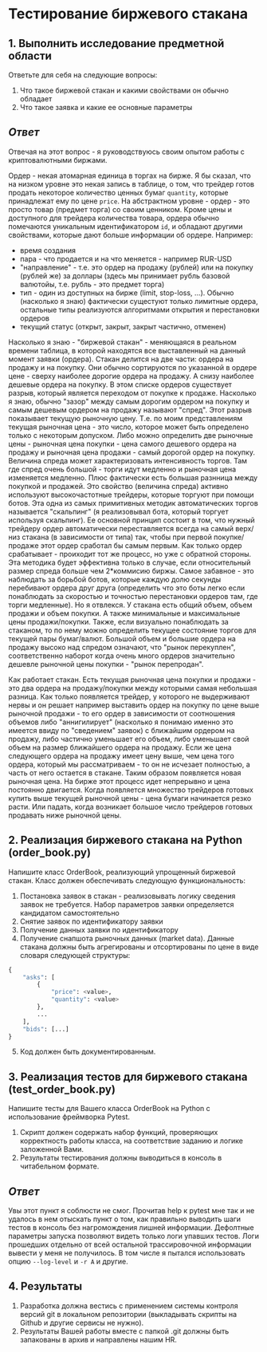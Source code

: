 # Тестирование биржевого стакана

## 1. Выполнить исследование предметной области

Ответьте для себя на следующие вопросы:

1. Что такое биржевой стакан и какими свойствами он обычно обладает
2. Что такое заявка и какие ее основные параметры

## _Ответ_

Отвечая на этот вопрос - я руководствуюсь своим опытом работы с 
криптовалютными биржами. 

Ордер - некая атомарная единица в торгах на бирже. Я бы сказал, что 
на низком уровне это некая запись в таблице, о том, что трейдер готов продать 
некоторое количество ценных бумаг `quantity`, которые принадлежат ему 
по цене `price`. На абстрактном уровне - ордер - это просто товар (предмет торга) 
со своим ценником. Кроме цены и доступного для трейдера количества товара, 
ордера обычно помечаются уникальным идентификатором `id`, и обладают другими 
свойствами, которые дают больше информации об ордере. Например:
- время создания
- пара - что продается и на что меняется - например RUR-USD
- "направление" - т.е. это ордер на продажу (рублей) 
или на покупку (рублей же) за доллары (здесь мы принимает рубль базовой валютойы, 
т.е. рубль - это предмет торга)
- тип - один из доступных на бирже (limit, stop-loss, ...). 
Обычно (насколько я знаю) фактически сущестуют только лимитные ордера, 
остальные типы реализуются алгоритмами открытия и перестановки ордеров
- текущий статус (открыт, закрыт, закрыт частично, отменен)

Насколько я знаю - "биржевой стакан" - меняющаяся в реальном времени таблица, 
в которой находятся все выставленный на данный момент заявки (ордера). 
Стакан делится на две части: ордера на продажу и на покупку. Они обычно 
сортируются по указанной в ордере цене - сверху наиболее дорогие ордера на 
продажу. А снизу наиболее дешевые ордера на покупку. В этом списке ордеров 
существует разрыв, который является переходом от покупке к продаже. 
Насколько я знаю, обычно "зазор" между самым дорогим ордером на покупку и 
самым дешевым ордером на продажу называют "спред". Этот разрыв показывает 
текущую рыночную цену. Т.е. по моим представлениям текущая рыночная цена - 
это число, которое может быть определено только с некоторым допуском. 
Либо можно определить две рыночные цены - рыночная цена покупки - 
цена самого дешевого ордера на продажу и рыночная цена продажи - 
самый дорогой ордер на покупку. Величина спреда может характеризовать 
интенсивность торгов. Там где спред очень большой - 
торги идут медленно и рыночная цена изменяется медленно. Плюс фактически 
есть большая разнница между покупкой и продажей. Это свойство 
(величина спреда) активно используют высокочастотные трейдеры, 
которые торгуют при помощи ботов. Эта одна из самых примитивных 
методик автоматических торгов называется "скальпинг" 
(я реализовывал бота, который торгует используя скальпинг). 
Ее основной принцип состоит в том, что нужный трейдеру ордер автоматически 
переставляется всегда на самый верх/низ стакана (в зависимости от типа) 
так, чтобы при первой покупке/продаже этот ордер сработал бы самым первым. 
Как только ордер срабатывает - проиходит тот же процесс, 
но уже с обратной стороны. Эта методика будет эффективна только в случае, 
если относительный размер спреда больше чем 2*коммисию биржы. 
Самое забавное - это наблюдать за борьбой ботов, которые каждую долю секунды 
перебивают ордера друг друга (определить что это боты легко если понаблюдать 
за скоростью и точностью перестановки ордеров там, где торги медленные). 
Но я отвлекся. У стакана есть общий объем, объем продажи и объем покупки. 
А также минимальные и максимальные цены продажи/покупки. 
Также, если визуально понаблюдать за стаканом, то по нему можно определить 
текущее состояние торгов для текущей пары бумаг/валют. Большой объем 
и большие ордера на продажу высоко над спредом означают, что "рынок перекуплен", 
соответственно наборот когда очень много ордеров значительно дешевле 
рыночной цены покупки - "рынок перепродан". 

Как работает стакан. Есть текущая рыночная цена покупки и продажи - 
это два ордера на продажу/покупки между которыми самая небольшая разница. 
Как только появляется трейдер, у которого не выдерживают нервы и он решает 
например выставить ордер на покупку по цене выше рыночной продажи - 
то его ордер в зависимости от соотношения объемов либо "аннигилирует" 
(насколько я понимаю именно это имеется ввиду по "сведением" заявок) 
с ближайшим ордером на продажу, либо частично уменьшает его объем, либо 
уменьшает свой объем на размер ближайшего ордера на продажу. 
Если же цена следующего ордера на продажу имеет цену выше, чем цена 
того ордера, который мы рассматриваем - то он не исчезает полностью, 
а часть от него остается в стакане. Таким образом появляется новая рыночная цена. 
На бирже этот процесс идет непрерывно и цена постоянно двигается. 
Когда появляется множество трейдеров готовых купить выше текущей рыночной цены - 
цена бумаги начинается резко расти. Или падать, когда возникает большое число 
трейдеров готовых продавать ниже рыночной цены. 

## 2. Реализация биржевого стакана на Python (order_book.py)

Напишите класс OrderBook, реализующий упрощенный биржевой стакан. Класс должен 
обеспечивать следующую функциональность:

1. Постановка заявок в стакан - реализовывать логику сведения заявок не требуется. 
Набор параметров заявки определяется кандидатом самостоятельно
2. Снятие заявок по идентификатору заявки
3. Получение данных заявки по идентификатору
4. Получение снапшота рыночных данных (market data). Данные стакана должны быть 
агрегированы и отсортированы по цене в виде словаря следующей структуры:

```python
{
    "asks": [
        {
            "price": <value>,
            "quantity": <value>
        },
        ...
    ],
    "bids": [...]
}
```

5. Код должен быть документированным.

## 3. Реализация тестов для биржевого стакана (test_order_book.py)

Напишите тесты для Вашего класса OrderBook на Python с использование фреймворка
Pytest.

1. Скрипт должен содержать набор функций, проверяющих корректность работы 
класса, на соответствие заданию и логике заложенной Вами.
2. Результаты тестирования должны выводиться в консоль в читабельном формате.

## _Ответ_

Увы этот пункт я соблюсти не смог. Прочитав help к pytest мне так и не удалось в нем 
отыскать пункт о том, как правильно выводить шаги тестов в консоль без 
нагромождения лишней информации. Дефолтные параметры запуска позволяют видеть 
только логи упавших тестов. Логи прошедших отдельно от всей остальной 
трассировочной информации вывести у меня не получилось. В том числе я пытался 
использовать опцию `--log-level` и `-r A` и другие. 

## 4. Результаты

1. Разработка должна вестись с применением системы контроля версий git в 
локальном репозитории (выкладывать скрипты на Github и другие сервисы не 
нужно).
2. Результаты Вашей работы вместе с папкой .git должны быть запакованы в архив и 
направлены нашим HR.

